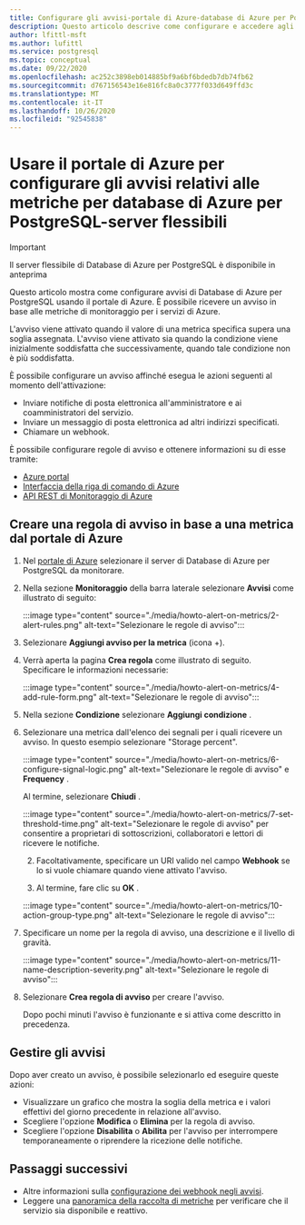 ```yaml
---
title: Configurare gli avvisi-portale di Azure-database di Azure per PostgreSQL-server flessibile
description: Questo articolo descrive come configurare e accedere agli avvisi relativi alle metriche per database di Azure per PostgreSQL-server flessibili dal portale di Azure.
author: lfittl-msft
ms.author: lufittl
ms.service: postgresql
ms.topic: conceptual
ms.date: 09/22/2020
ms.openlocfilehash: ac252c3898eb014885bf9a6bf6bdedb7db74fb62
ms.sourcegitcommit: d767156543e16e816fc8a0c3777f033d649ffd3c
ms.translationtype: MT
ms.contentlocale: it-IT
ms.lasthandoff: 10/26/2020
ms.locfileid: "92545838"
---
```

# <a name="use-the-azure-portal-to-set-up-alerts-on-metrics-for-azure-database-for-postgresql---flexible-server"></a>Usare il portale di Azure per configurare gli avvisi relativi alle metriche per database di Azure per PostgreSQL-server flessibili

> [!IMPORTANT]
> Il server flessibile di Database di Azure per PostgreSQL è disponibile in anteprima

Questo articolo mostra come configurare avvisi di Database di Azure per PostgreSQL usando il portale di Azure. È possibile ricevere un avviso in base alle metriche di monitoraggio per i servizi di Azure.

L'avviso viene attivato quando il valore di una metrica specifica supera una soglia assegnata. L'avviso viene attivato sia quando la condizione viene inizialmente soddisfatta che successivamente, quando tale condizione non è più soddisfatta.

È possibile configurare un avviso affinché esegua le azioni seguenti al momento dell'attivazione:

* Inviare notifiche di posta elettronica all'amministratore e ai coamministratori del servizio.
* Inviare un messaggio di posta elettronica ad altri indirizzi specificati.
* Chiamare un webhook.

È possibile configurare regole di avviso e ottenere informazioni su di esse tramite:

* [Azure portal](../../azure-monitor/platform/alerts-metric.md#create-with-azure-portal)
* [Interfaccia della riga di comando di Azure](../../azure-monitor/platform/alerts-metric.md#with-azure-cli)
* [API REST di Monitoraggio di Azure](/rest/api/monitor/metricalerts)

## <a name="create-an-alert-rule-on-a-metric-from-the-azure-portal"></a>Creare una regola di avviso in base a una metrica dal portale di Azure

1. Nel [portale di Azure](https://portal.azure.com/) selezionare il server di Database di Azure per PostgreSQL da monitorare.

2. Nella sezione **Monitoraggio** della barra laterale selezionare **Avvisi** come illustrato di seguito:

   :::image type="content" source="./media/howto-alert-on-metrics/2-alert-rules.png" alt-text="Selezionare le regole di avviso":::

3. Selezionare **Aggiungi avviso per la metrica** (icona +).

4. Verrà aperta la pagina **Crea regola** come illustrato di seguito. Specificare le informazioni necessarie:

   :::image type="content" source="./media/howto-alert-on-metrics/4-add-rule-form.png" alt-text="Selezionare le regole di avviso":::

5. Nella sezione **Condizione** selezionare **Aggiungi condizione** .

6. Selezionare una metrica dall'elenco dei segnali per i quali ricevere un avviso. In questo esempio selezionare "Storage percent".

   :::image type="content" source="./media/howto-alert-on-metrics/6-configure-signal-logic.png" alt-text="Selezionare le regole di avviso" e **Frequency** .

   Al termine, selezionare **Chiudi** .

   :::image type="content" source="./media/howto-alert-on-metrics/7-set-threshold-time.png" alt-text="Selezionare le regole di avviso" per consentire a proprietari di sottoscrizioni, collaboratori e lettori di ricevere le notifiche.

    2. Facoltativamente, specificare un URI valido nel campo **Webhook** se lo si vuole chiamare quando viene attivato l'avviso.

    3. Al termine, fare clic su **OK** .

    :::image type="content" source="./media/howto-alert-on-metrics/10-action-group-type.png" alt-text="Selezionare le regole di avviso":::

11. Specificare un nome per la regola di avviso, una descrizione e il livello di gravità.

    :::image type="content" source="./media/howto-alert-on-metrics/11-name-description-severity.png" alt-text="Selezionare le regole di avviso"::: 

12. Selezionare **Crea regola di avviso** per creare l'avviso.

    Dopo pochi minuti l'avviso è funzionante e si attiva come descritto in precedenza.

## <a name="manage-your-alerts"></a>Gestire gli avvisi

Dopo aver creato un avviso, è possibile selezionarlo ed eseguire queste azioni:

* Visualizzare un grafico che mostra la soglia della metrica e i valori effettivi del giorno precedente in relazione all'avviso.
* Scegliere l'opzione **Modifica** o **Elimina** per la regola di avviso.
* Scegliere l'opzione **Disabilita** o **Abilita** per l'avviso per interrompere temporaneamente o riprendere la ricezione delle notifiche.

## <a name="next-steps"></a>Passaggi successivi

* Altre informazioni sulla [configurazione dei webhook negli avvisi](../../azure-monitor/platform/alerts-webhooks.md).
* Leggere una [panoramica della raccolta di metriche](../../azure-monitor/platform/data-platform.md) per verificare che il servizio sia disponibile e reattivo.